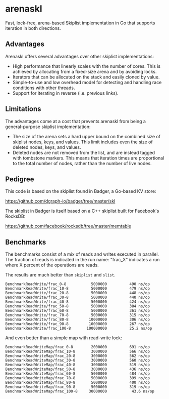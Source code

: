 # arenaskl

Fast, lock-free, arena-based Skiplist implementation in Go that supports iteration
in both directions.

## Advantages

Arenaskl offers several advantages over other skiplist implementations:

* High performance that linearly scales with the number of cores. This is
  achieved by allocating from a fixed-size arena and by avoiding locks.
* Iterators that can be allocated on the stack and easily cloned by value.
* Simple-to-use and low overhead model for detecting and handling race conditions
  with other threads.
* Support for iterating in reverse (i.e. previous links).

## Limitations

The advantages come at a cost that prevents arenaskl from being a general-purpose
skiplist implementation:

* The size of the arena sets a hard upper bound on the combined size of skiplist
  nodes, keys, and values. This limit includes even the size of deleted nodes,
  keys, and values.
* Deleted nodes are not removed from the list, and are instead tagged with
  tombstone markers. This means that iteration times are proportional to the
  total number of nodes, rather than the number of live nodes.

## Pedigree

This code is based on the skiplist found in Badger, a Go-based KV store:

https://github.com/dgraph-io/badger/tree/master/skl

The skiplist in Badger is itself based on a C++ skiplist built for
Facebook's RocksDB:

https://github.com/facebook/rocksdb/tree/master/memtable

## Benchmarks

The benchmarks consist of a mix of reads and writes executed in parallel. The
fraction of reads is indicated in the run name: "frac_X" indicates a run where
X percent of the operations are reads.

The results are much better than `skiplist` and `slist`.

```
BenchmarkReadWrite/frac_0-8           5000000	       490 ns/op
BenchmarkReadWrite/frac_10-8          5000000	       479 ns/op
BenchmarkReadWrite/frac_20-8          5000000	       448 ns/op
BenchmarkReadWrite/frac_30-8          5000000	       440 ns/op
BenchmarkReadWrite/frac_40-8          5000000	       424 ns/op
BenchmarkReadWrite/frac_50-8          5000000	       384 ns/op
BenchmarkReadWrite/frac_60-8          5000000	       361 ns/op
BenchmarkReadWrite/frac_70-8          5000000	       315 ns/op
BenchmarkReadWrite/frac_80-8         10000000	       306 ns/op
BenchmarkReadWrite/frac_90-8         10000000	       267 ns/op
BenchmarkReadWrite/frac_100-8       100000000	       25.2 ns/op
```

And even better than a simple map with read-write lock:

```
BenchmarkReadWriteMap/frac_0-8        2000000	       691 ns/op
BenchmarkReadWriteMap/frac_10-8       3000000	       566 ns/op
BenchmarkReadWriteMap/frac_20-8       3000000	       562 ns/op
BenchmarkReadWriteMap/frac_30-8       3000000	       560 ns/op
BenchmarkReadWriteMap/frac_40-8       3000000	       519 ns/op
BenchmarkReadWriteMap/frac_50-8       3000000	       436 ns/op
BenchmarkReadWriteMap/frac_60-8       5000000	       484 ns/op
BenchmarkReadWriteMap/frac_70-8       5000000	       399 ns/op
BenchmarkReadWriteMap/frac_80-8       5000000	       400 ns/op
BenchmarkReadWriteMap/frac_90-8       5000000	       319 ns/op
BenchmarkReadWriteMap/frac_100-8     30000000	        43.6 ns/op
```
